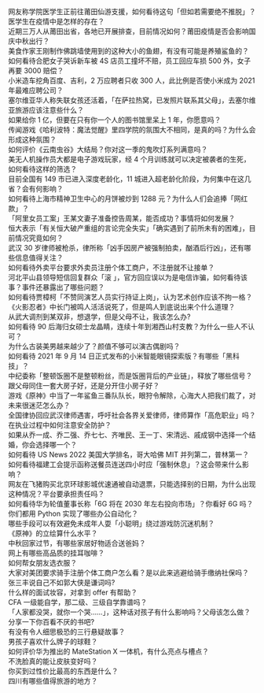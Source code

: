 网友称学院医学生正前往莆田仙游支援，如何看待这句「但如若需要绝不推脱」？医学生在疫情中是怎样的存在？  
近期三万人从莆田出省，各地已开展排查，目前情况如何？莆田疫情是否会影响国庆中秋出行？  
美食作家王刚制作佛跳墙使用到的这种大小的鱼翅，有没有可能是养殖鲨鱼的？  
如何看待合肥女子哭诉新车被 4S 店员工撞坏不赔，员工回应车损 500 外，女子再要 3000 赔偿？  
小米造车挖角百度、吉利，2 万应聘者只收 300 人，此比例是否使小米成为 2021 年最难应聘公司？  
塞尔维亚华人称失联女孩还活着，「在萨拉热窝，已发照片联系其父母」，去塞尔维亚旅游应该注意些什么？  
如果给你 1 亿，但要在只有你一个人的图书馆里呆上 1 年，你愿意吗？  
传闻游戏《哈利波特：魔法觉醒》里四学院的氛围大不相同，是真的吗？为什么会形成这种氛围？  
如何评价《云南虫谷》大结局？你对这一季的鬼吹灯系列满意吗？  
美无人机操作员大都是电子游戏玩家，经 4 个月训练就可以决定被袭者的生死，如何看待这样的筛选？  
目前全国有 149 市已进入深度老龄化，11 城进入超老龄化阶段，为何集中在这几省？会有何影响？  
如何看待上海市精神卫生中心的月饼被炒到 1288 元？为什么人们会追捧「网红款」？  
「阿里女员工案」王某文妻子准备控告周某，能否成功？事情将如何发展？  
恒大表示「有关恒大破产重组的言论完全失实」「确实遇到了前所未有的困难」，目前情况究竟如何？  
武汉 30 岁律师被枪杀，律所称「凶手因房产被强制拍卖，酗酒后行凶」，还有哪些信息值得关注？  
如何看待外卖平台要求外卖员注册个体工商户，不注册就不让接单？  
河北平山县领导短信回复群众「滚 」，官方回应误以为是电信诈骗，如何看待该事？事件还暴露出了哪些问题？  
如何看待贾樟柯「不赞同演艺人员实行持证上岗」，认为艺术创作应该不拘一格？  
《火影忍者》中长门被鸣人活活说死了，但是鸣人到底说出来个什么道理？  
从武大调剂到某双非，想退学，但是父母不让，我该怎么办?  
如何看待 90 后海归女硕士龙晶睛，连续十年到湘西山村支教？为什么一些人不认可？  
为什么古装美男越来越少了？颜值不够可以演古偶剧吗？  
如何看待 2021 年 9 月 14 日正式发布的小米智能眼镜探索版？有哪些「黑科技」？  
中纪委称「整顿饭圈不是整顿粉丝，而是饭圈背后的产业链」，释放了哪些信号？  
跟父母同住一套大房子好，还是分开住小房子好？  
游戏《原神》中当了一年鲨鱼三番队队长，眼狩令解除，心海大人把我们裁了，对未来很迷茫怎么办？  
全国律协回应武汉律师遇害，呼吁社会各界关爱律师，律师算作「高危职业」吗？在执业过程中如何注意安全防护？  
如果从乔一成、乔二强、乔七七、齐唯民、王一丁、宋清远、戚成钢中选择一个结婚，你会选择哪一个？  
如何看待 US News 2022 美国大学排名，哥大哈佛 MIT 并列第二，普林第一？  
如何看待福建工会提示函称送餐员连送四小时应「强制休息」？这会带来什么影响？  
网友在飞猪购买北京环球影城优速通被自动退票，只能选择别的日期，为什么出现这种情况？平台要承担责任吗？  
如何看待华为轮值董事长称「6G 将在 2030 年左右投向市场」？你看好 6G 吗？  
你们都用 Python 实现了哪些办公自动化？  
哪些手段可以有效避免未成年人耍「小聪明」绕过游戏防沉迷机制？  
《原神》的立绘算什么水平？  
中秋回家过节，有哪些家居好物适合送爸妈？  
网上有哪些高品质的挂耳咖啡？  
如何帮女朋友选衣服？  
大家对美团要求骑手注册个体工商户怎么看？是以此来逃避给骑手缴纳社保吗？  
张三丰说自己不如郭大侠是谦词吗?  
什么样的面试妆容，对拿到 offer 有帮助？  
CFA 一级能自学，那二级、三级自学靠谱吗？  
「人家都没哭，就你一个哭……」，这种话对孩子有什么影响吗？父母该怎么做？  
分享一下你百看不厌的书吧?  
有没有令人细思极恐的三行悬疑故事？  
男孩子喜欢什么牌子的球鞋？  
如何评价华为推出的 MateStation X 一体机，有什么亮点与槽点？  
不洗脸真的能让皮肤变好吗？  
你买到过性价比最高的东西是什么？  
四川有哪些值得旅游的地方？  
